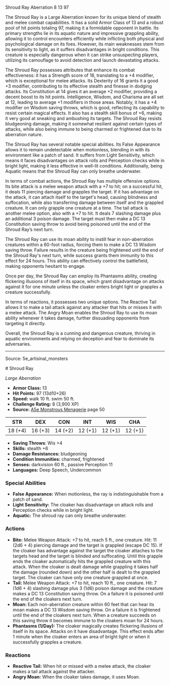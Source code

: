 <MonsterName/>Shroud Ray</MonsterName>
<CreatureType/>Aberration</CreatureType>
<CR/>8</CR>
<AC/>13</AC>
<HP/>97</HP>
<summary>The Shroud Ray is a Large Aberration known for its unique blend of stealth and melee combat capabilities. It has a solid Armor Class of 13 and a robust pool of hit points totaling 97, making it a formidable opponent in battle. Its primary strengths lie in its aquatic nature and impressive grappling ability, allowing it to control encounters efficiently while inflicting both physical and psychological damage on its foes. However, its main weaknesses stem from its sensitivity to light, as it suffers disadvantages in bright conditions. This creature is especially dangerous when it can strike unsuspecting players, utilizing its camouflage to avoid detection and launch devastating attacks.</summary>

<detail>

The Shroud Ray possesses attributes that enhance its combat effectiveness: it has a Strength score of 18, translating to a +4 modifier, which is exceptional for melee attacks. Its Dexterity of 16 grants it a good +3 modifier, contributing to its effective stealth and finesse in dodging attacks. Its Constitution at 14 gives it an average +2 modifier, providing a decent boost to its hit points. Intelligence, Wisdom, and Charisma are all set at 12, leading to average +1 modifiers in those areas. Notably, it has a +4 modifier on Wisdom saving throws, which is good, reflecting its capability to resist certain magical effects. It also has a stealth skill bonus of +6, making it very good at sneaking and ambushing its targets. The Shroud Ray resists bludgeoning damage, making it somewhat resilient against certain types of attacks, while also being immune to being charmed or frightened due to its aberration nature. 

The Shroud Ray has several notable special abilities. Its False Appearance allows it to remain undetectable when motionless, blending in with its environment like a patch of sand. It suffers from Light Sensitivity, which means it faces disadvantages on attack rolls and Perception checks while in bright light, making it less effective in well-lit conditions. Additionally, being Aquatic means that the Shroud Ray can only breathe underwater.

In terms of combat actions, the Shroud Ray has multiple offensive options. Its bite attack is a melee weapon attack with a +7 to hit; on a successful hit, it deals 11 piercing damage and grapples the target. If it has advantage on the attack, it can attach itself to the target's head, causing blindness and suffocation, while also transferring damage between itself and the grappled creature. It can only grapple one creature at a time. The tail attack is another melee option, also with a +7 to hit. It deals 7 slashing damage plus an additional 3 poison damage. The target must then make a DC 13 Constitution saving throw to avoid being poisoned until the end of the Shroud Ray’s next turn.

The Shroud Ray can use its moan ability to instill fear in non-aberration creatures within a 60-foot radius, forcing them to make a DC 13 Wisdom saving throw. Failure results in the creature being frightened until the end of the Shroud Ray's next turn, while success grants them immunity to this effect for 24 hours. This ability can effectively control the battlefield, making opponents hesitant to engage.

Once per day, the Shroud Ray can employ its Phantasms ability, creating flickering illusions of itself in its space, which grant disadvantage on attacks against it for one minute unless the cloaker enters bright light or grapples a creature successfully.

In terms of reactions, it possesses two unique options. The Reactive Tail allows it to make a tail attack against any attacker that hits or misses it with a melee attack. The Angry Moan enables the Shroud Ray to use its moan ability whenever it takes damage, further dissuading opponents from targeting it directly.

Overall, the Shroud Ray is a cunning and dangerous creature, thriving in aquatic environments and relying on deception and fear to dominate its adversaries.</detail>



---

Source: 5e_artisinal_monsters

<statblock>
# Shroud Ray

*Large* *Aberration*

- **Armor Class:** 13
- **Hit Points:** 97 (13d10+26)
- **Speed:** walk 10 ft. swim 50 ft.
- **Challenge Rating:** 8 (3,900 XP)
- **Source:** [A5e Monstrous Menagerie](https://enpublishingrpg.com/products/level-up-monstrous-menagerie-a5e) page 50

| STR | DEX | CON | INT | WIS | CHA |
| --- | --- | --- | --- | --- | --- |
| 18 (+4) | 16 (+3) | 14 (+2) | 12 (+1) | 12 (+1) | 12 (+1) |

- **Saving Throws**: Wis +4
- **Skills:** stealth +6
- **Damage Resistances:** bludgeoning
- **Condition Immunities:** charmed, frightened
- **Senses:** darkvision 60 ft., passive Perception 11
- **Languages:** Deep Speech, Undercommon

### Special Abilities

- **False Appearance:** When motionless, the ray is indistinguishable from a patch of sand.
- **Light Sensitivity:** The cloaker has disadvantage on attack rolls and Perception checks while in bright light.
- **Aquatic:** The shroud ray can only breathe underwater.

### Actions

- **Bite:** Melee Weapon Attack: +7 to hit, reach 5 ft., one creature. Hit: 11 (2d6 + 4) piercing damage  and the target is grappled (escape DC 15). If the cloaker has advantage against the target  the cloaker attaches to the targets head  and the target is blinded and suffocating. Until this grapple ends  the cloaker automatically hits the grappled creature with this attack. When the cloaker is dealt damage while grappling  it takes half the damage (rounded down) and the other half is dealt to the grappled target. The cloaker can have only one creature grappled at once.
- **Tail:** Melee Weapon Attack: +7 to hit, reach 10 ft., one creature. Hit: 7 (1d6 + 4) slashing damage plus 3 (1d6) poison damage  and the creature makes a DC 13 Constitution saving throw. On a failure  it is poisoned until the end of the cloakers next turn.
- **Moan:** Each non-aberration creature within 60 feet that can hear its moan makes a DC 13 Wisdom saving throw. On a failure  it is frightened until the end of the cloakers next turn. When a creature succeeds on this saving throw  it becomes immune to the cloakers moan for 24 hours.
- **Phantasms (1/Day):** The cloaker magically creates flickering illusions of itself in its space. Attacks on it have disadvantage. This effect ends after 1 minute  when the cloaker enters an area of bright light  or when it successfully grapples a creature.

### Reactions

- **Reactive Tail:** When hit or missed with a melee attack, the cloaker makes a tail attack against the attacker.
- **Angry Moan:** When the cloaker takes damage, it uses Moan.


</statblock>


